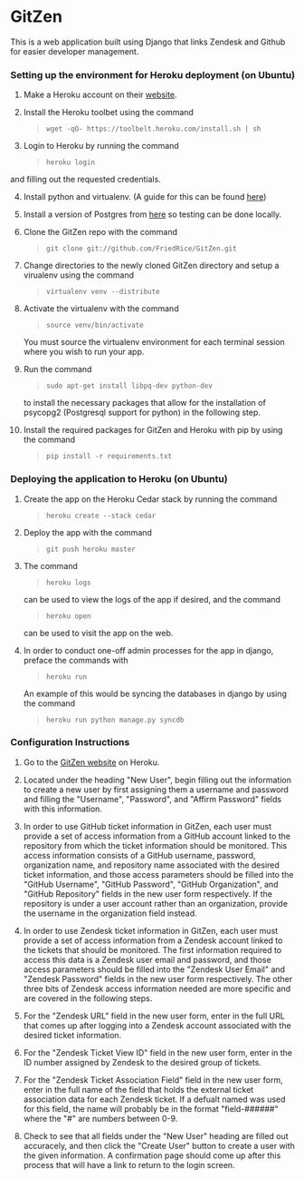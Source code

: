 # GitZen

This is a web application built using Django that links Zendesk and Github for easier developer management.

### Setting up the environment for Heroku deployment (on Ubuntu)

1. Make a Heroku account on their [website](http://www.heroku.com/).

2. Install the Heroku toolbet using the command
	>`wget -qO- https://toolbelt.heroku.com/install.sh | sh`

3. Login to Heroku by running the command
	>`heroku login`

and filling out the requested credentials.

4. Install python and virtualenv. (A guide for this can be found [here](http://docs.python-guide.org/en/latest/starting/install/linux/))

5. Install a version of Postgres from [here](http://www.postgresql.org/download/) so testing can be done locally.

6. Clone the GitZen repo with the command
	>`git clone git://github.com/FriedRice/GitZen.git`

7. Change directories to the newly cloned GitZen directory and setup a virualenv using the command
	>`virtualenv venv --distribute`

8. Activate the virtualenv with the command
	>`source venv/bin/activate`  
		
	You must source the virtualenv environment for each terminal session where you wish to run your app.

9. Run the command
	>`sudo apt-get install libpq-dev python-dev`

	to install the necessary packages that allow for the installation of psycopg2 (Postgresql support for python) in the following step.

10. Install the required packages for GitZen and Heroku with pip by using the command
	>`pip install -r requirements.txt`


### Deploying the application to Heroku (on Ubuntu)

1. Create the app on the Heroku Cedar stack by running the command
	>`heroku create --stack cedar`

2. Deploy the app with the command
	>`git push heroku master`

3. The command
	>`heroku logs`

	can be used to view the logs of the app if desired, and the command
	>`heroku open`

	can be used to visit the app on the web.

4. In order to conduct one-off admin processes for the app in django, preface the commands with
	>`heroku run`

	An example of this would be syncing the databases in django by using the command
	>`heroku run python manage.py syncdb`

### Configuration Instructions

1. Go to the [GitZen website](http://gitzen.herokuapp.com) on Heroku.

2. Located under the heading "New User", begin filling out the information to create a new user by first assigning them a username and password and filling the "Username", "Password", and "Affirm Password" fields with this information.

3. In order to use GitHub ticket information in GitZen, each user must provide a set of access information from a GitHub account linked to the repository from which the ticket information should be monitored. This access information consists of a GitHub username, password, organization name, and repository name associated with the desired ticket information, and those access parameters should be filled into the "GitHub Username", "GitHub Password", "GitHub Organization", and "GitHub Repository" fields in the new user form respectively. If the repository is under a user account rather than an organization, provide the username in the organization field instead.

4. In order to use Zendesk ticket information in GitZen, each user must provide a set of access information from a Zendesk account linked to the tickets that should be monitored. The first information required to access this data is a Zendesk user email and password, and those access parameters should be filled into the "Zendesk User Email" and "Zendesk Password" fields in the new user form respectively. The other three bits of Zendesk access information needed are more specific and are covered in the following steps.

5. For the "Zendesk URL" field in the new user form, enter in the full URL that comes up after logging into a Zendesk account associated with the desired ticket information.

6. For the "Zendesk Ticket View ID" field in the new user form, enter in the ID number assigned by Zendesk to the desired group of tickets.

7. For the "Zendesk Ticket Association Field" field in the new user form, enter in the full name of the field that holds the external ticket association data for each Zendesk ticket. If a defualt named was used for this field, the name will probably be in the format "field-######" where the "#" are numbers between 0-9.

8. Check to see that all fields under the "New User" heading are filled out accuracely, and then click the "Create User" button to create a user with the given information. A confirmation page should come up after this process that will have a link to return to the login screen.

